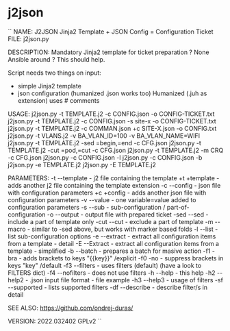 # j2json
``
NAME: J2JSON Jinja2 Template + JSON Config = Configuration Ticket
FILE: j2json.py

DESCRIPTION:
  Mandatory Jinja2 template for ticket preparation ?
  None Ansible around ?
  This should help.

  Script needs two things on input:
   - simple Jinja2 template
   - json configuration (humanized .json works too)
  Humanized (.juh as extension) uses # comments

USAGE:
  j2json.py -t TEMPLATE.j2 -c CONFIG.json -o CONFIG-TICKET.txt
  j2json.py -t TEMPLATE.j2 -c CONFIG.json -s site-x -o CONFIG-TICKET.txt
  j2json.py -t TEMPLATE.j2 -c COMMAN.json +c SITE-X.json -o CONFIG.txt
  j2json.py -t VLANS.j2 -v BA_VLAN_ID=100 -v BA_VLAN_NAME=WIFI
  j2json.py -t TEMPLATE.j2 -sed =begin,=end -c CFG.json 
  j2json.py -t TEMPLATE.j2 -cut =pod,=cut -c CFG.json 
  j2json.py -t TEMPLATE.j2 -m CRQ -c CFG.json
  j2json.py -c CONFIG.json -l
  j2json.py -c CONFIG.json -b
  j2json.py -e TEMPLATE.j2
  j2json.py -E TEMPLATE.j2


PARAMETERS:
    -t  --template  - j2 file containing the template
    +t   +template  - adds another j2 file containing the template extension
    -c  --config    - json file with configuration parameters
    +c   +config    - adds another json file with configuration parameters
    -v  --value     - one variable=value added to configuration parameters
    -s  --sub       - sub-configuration / part-of-configuration
    -o  --output    - output file with prepared ticket
    -sed  --sed     - include a part of template only
    -cut  --cut     - exclude a part of template
    -m  --macro     - similar to -sed above, but works with marker based folds
    -l  --list      - list sub-configuration options
    -e  --extract   - extract all configuration items from a template - detail
    -E  --Extract   - extract all configuration items from a template - simplified
    -b  --batch     - prepares a batch for masive action
    -f1 -bra        - adds brackets to keys "{{key}}" /explicit
    -f0 -no         - suppress brackets in keys "key" /default
    -f3 --filters   - uses filters (default) (have a look to FILTERS dict)
    -f4 --nofilters - does not use filters 
    -h  --help      - this help
    -h2 --help2     - .json input file format - file example
    -h3 --help3     - usage of filters
    -sf --supported - lists supported filters
    -df --describe  - describe filter/s in detail  

SEE ALSO:
  https://github.com/ondrej-duras/

VERSION: 2022.032402 GPLv2
``
